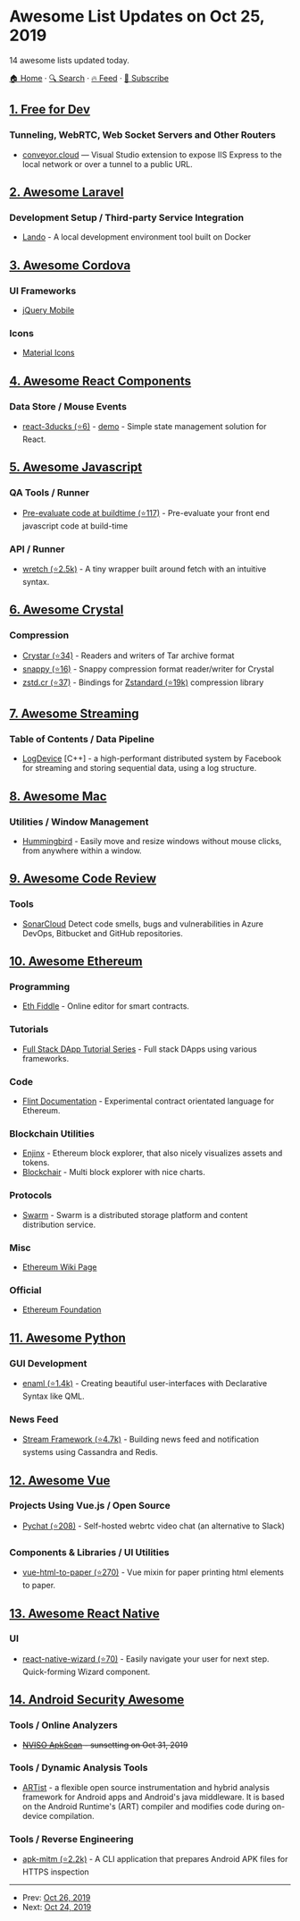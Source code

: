 # Awesome List Updates on Oct 25, 2019

14 awesome lists updated today.

[🏠 Home](/README.md) · [🔍 Search](https://test.trackawesomelist.com/search/) · [🔥 Feed](https://test.trackawesomelist.com/feed.xml) · [📮 Subscribe](https://trackawesomelist.us17.list-manage.com/subscribe?u=d2f0117aa829c83a63ec63c2f&id=36a103854c)



## [1. Free for Dev](/content/ripienaar/free-for-dev/README.md)

### Tunneling, WebRTC, Web Socket Servers and Other Routers

*   [conveyor.cloud](https://conveyor.cloud/) — Visual Studio extension to expose IIS Express to the local network or over a tunnel to a public URL.

## [2. Awesome Laravel](/content/chiraggude/awesome-laravel/README.md)

### Development Setup / Third-party Service Integration

*   [Lando](https://docs.lando.dev/config/laravel.html) - A local development environment tool built on Docker

## [3. Awesome Cordova](/content/busterc/awesome-cordova/README.md)

### UI Frameworks

*   [jQuery Mobile](https://jquerymobile.com/)

### Icons

*   [Material Icons](https://material.io/resources/icons/)

## [4. Awesome React Components](/content/brillout/awesome-react-components/README.md)

### Data Store / Mouse Events

*   [react-3ducks (⭐6)](https://github.com/smakazmi/react-3ducks) - [demo](https://stackblitz.com/github/smakazmi/react-3ducks/tree/master/examples/todos) - Simple state management solution for React.

## [5. Awesome Javascript](/content/sorrycc/awesome-javascript/README.md)

### QA Tools / Runner

*   [Pre-evaluate code at buildtime (⭐117)](https://github.com/kentcdodds/preval.macro) - Pre-evaluate your front end javascript code at build-time

### API / Runner

*   [wretch (⭐2.5k)](https://github.com/elbywan/wretch) - A tiny wrapper built around fetch with an intuitive syntax.

## [6. Awesome Crystal](/content/veelenga/awesome-crystal/README.md)

### Compression

*   [Crystar (⭐34)](https://github.com/naqvis/crystar) - Readers and writers of Tar archive format
*   [snappy (⭐16)](https://github.com/naqvis/snappy) -  Snappy compression format reader/writer for Crystal
*   [zstd.cr (⭐37)](https://github.com/didactic-drunk/zstd.cr) - Bindings for [Zstandard (⭐19k)](https://github.com/facebook/zstd) compression library

## [7. Awesome Streaming](/content/manuzhang/awesome-streaming/README.md)

### Table of Contents / Data Pipeline

*   [LogDevice](https://logdevice.io/) \[C++] - a high-performant distributed system by Facebook for streaming and storing sequential data, using a log structure.

## [8. Awesome Mac](/content/jaywcjlove/awesome-mac/README.md)

### Utilities / Window Management

*   [Hummingbird](https://hummingbirdapp.site/) - Easily move and resize windows without mouse clicks, from anywhere within a window.

## [9. Awesome Code Review](/content/joho/awesome-code-review/README.md)

### Tools

*   [SonarCloud](https://sonarcloud.io) Detect code smells, bugs and vulnerabilities in Azure DevOps, Bitbucket and GitHub repositories.

## [10. Awesome Ethereum](/content/ttumiel/Awesome-Ethereum/README.md)

### Programming

*   [Eth Fiddle](https://ethfiddle.com/) - Online editor for smart contracts.

### Tutorials

*   [Full Stack DApp Tutorial Series](https://kauri.io/collection/5b8e401ee727370001c942e3/full-stack-dapp-tutorial-series) - Full stack DApps using various frameworks.

### Code

*   [Flint Documentation](https://docs.flintlang.org/) - Experimental contract orientated language for Ethereum.

### Blockchain Utilities

*   [Enjinx](https://enjinx.io/) - Ethereum block explorer, that also nicely visualizes assets and tokens.
*   [Blockchair](https://blockchair.com/ethereum/) - Multi block explorer with nice charts.

### Protocols

*   [Swarm](https://swarm.ethereum.org/) - Swarm is a distributed storage platform and content distribution service.

### Misc

*   [Ethereum Wiki Page](https://eth.wiki/en/home)

### Official

*   [Ethereum Foundation](https://ethereum.foundation/)

## [11. Awesome Python](/content/vinta/awesome-python/README.md)

### GUI Development

*   [enaml (⭐1.4k)](https://github.com/nucleic/enaml) - Creating beautiful user-interfaces with Declarative Syntax like QML.

### News Feed

*   [Stream Framework (⭐4.7k)](https://github.com/tschellenbach/Stream-Framework) - Building news feed and notification systems using Cassandra and Redis.

## [12. Awesome Vue](/content/vuejs/awesome-vue/README.md)

### Projects Using Vue.js / Open Source

*   [Pychat (⭐208)](https://github.com/akoidan/pychat) - Self-hosted webrtc video chat (an alternative to Slack)

### Components & Libraries / UI Utilities

*   [vue-html-to-paper (⭐270)](https://github.com/mycurelabs/vue-html-to-paper) - Vue mixin for paper printing html elements to paper.

## [13. Awesome React Native](/content/jondot/awesome-react-native/README.md)

### UI

*   [react-native-wizard (⭐70)](https://github.com/talut/react-native-wizard) - Easily navigate your user for next step. Quick-forming Wizard component.

## [14. Android Security Awesome](/content/ashishb/android-security-awesome/README.md)

### Tools / Online Analyzers

*   ~~[NVISO ApkScan](https://apkscan.nviso.be/) - sunsetting on Oct 31, 2019~~

### Tools / Dynamic Analysis Tools

*   [ARTist](https://artist.cispa.saarland) - a flexible open source instrumentation and hybrid analysis framework for Android apps and Android's java middleware. It is based on the Android Runtime's (ART) compiler and modifies code during on-device compilation.

### Tools / Reverse Engineering

*   [apk-mitm (⭐2.2k)](https://github.com/shroudedcode/apk-mitm) - A CLI application that prepares Android APK files for HTTPS inspection

---

- Prev: [Oct 26, 2019](/content/2019/10/26/README.md)
- Next: [Oct 24, 2019](/content/2019/10/24/README.md)